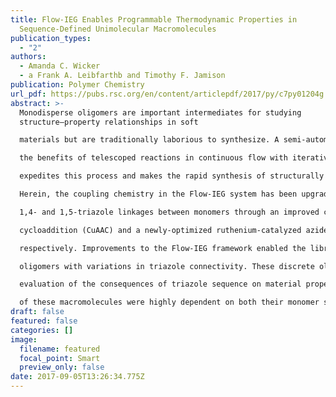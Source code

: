 ```yaml
---
title: Flow-IEG Enables Programmable Thermodynamic Properties in
  Sequence-Defined Unimolecular Macromolecules
publication_types:
  - "2"
authors:
  - Amanda C. Wicker
  - a Frank A. Leibfarthb and Timothy F. Jamison
publication: Polymer Chemistry
url_pdf: https://pubs.rsc.org/en/content/articlepdf/2017/py/c7py01204g
abstract: >-
  Monodisperse oligomers are important intermediates for studying
  structure–property relationships in soft

  materials but are traditionally laborious to synthesize. A semi-automated synthetic system that combines

  the benefits of telescoped reactions in continuous flow with iterative exponential growth (IEG) greatly

  expedites this process and makes the rapid synthesis of structurally diverse oligomer libraries practical.

  Herein, the coupling chemistry in the Flow-IEG system has been upgraded and expanded to include both

  1,4- and 1,5-triazole linkages between monomers through an improved copper-catalyzed azide–alkyne

  cycloaddition (CuAAC) and a newly-optimized ruthenium-catalyzed azide–alkyne cycloaddition (RuAAC),

  respectively. Improvements to the Flow-IEG framework enabled the library synthesis of monodisperse

  oligomers with variations in triazole connectivity. These discrete oligomers allowed the systematic

  evaluation of the consequences of triazole sequence on material properties. The crystallization properties

  of these macromolecules were highly dependent on both their monomer sequence and triazole substitution pattern.
draft: false
featured: false
categories: []
image:
  filename: featured
  focal_point: Smart
  preview_only: false
date: 2017-09-05T13:26:34.775Z
---
```

